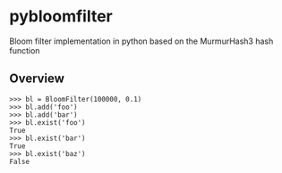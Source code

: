 # pybloomfilter
Bloom filter implementation in python based on the MurmurHash3 hash function

## Overview


    >>> bl = BloomFilter(100000, 0.1)
    >>> bl.add('foo')
    >>> bl.add('bar')
    >>> bl.exist('foo')
    True
    >>> bl.exist('bar')
    True
    >>> bl.exist('baz')
    False